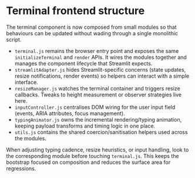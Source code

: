 # Terminal frontend structure

The terminal component is now composed from small modules so that behaviours can be updated without wading through a single monolithic script.

- `terminal.js` remains the browser entry point and exposes the same `initializeTerminal` and `render` APIs. It wires the modules together and manages the component lifecycle that Streamlit expects.
- `streamlitAdapter.js` hides Streamlit-specific concerns (state updates, resize notifications, render events) so helpers can interact with a simple interface.
- `resizeManager.js` watches the terminal container and triggers resize callbacks. Tweaks to height measurement or observer strategies live here.
- `inputController.js` centralises DOM wiring for the user input field (events, ARIA attributes, focus management).
- `typingAnimator.js` owns the incremental rendering/typing animation, keeping payload transforms and timing logic in one place.
- `utils.js` contains the shared coercion/sanitisation helpers used across the modules.

When adjusting typing cadence, resize heuristics, or input handling, look to the corresponding module before touching `terminal.js`. This keeps the bootstrap focused on composition and reduces the surface area for regressions.
